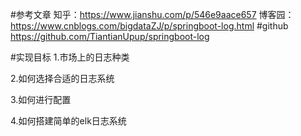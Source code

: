
#参考文章
知乎：https://www.jianshu.com/p/546e9aace657
博客园：https://www.cnblogs.com/bigdataZJ/p/springboot-log.html
#github
https://github.com/TiantianUpup/springboot-log

#实现目标
1.市场上的日志种类

2.如何选择合适的日志系统

3.如何进行配置

4.如何搭建简单的elk日志系统